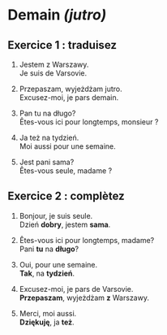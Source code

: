 # Demain *(jutro)*

## Exercice 1 : traduisez

1. Jestem z Warszawy.  
Je suis de Varsovie.

2. Przepaszam, wyjeżdżam jutro.  
Excusez-moi, je pars demain.

3. Pan tu na długo?  
Êtes-vous ici pour longtemps, monsieur ?

4. Ja też na tydzień.  
Moi aussi pour une semaine.

5. Jest pani sama?  
Êtes-vous seule, madame ?

## Exercice 2 : complètez

1. Bonjour, je suis seule.  
Dzień **dobry**, jestem **sama**.

2. Êtes-vous ici pour longtemps, madame?  
Pani **tu** na **długo**?

3. Oui, pour une semaine.  
**Tak**, na **tydzień**.

4. Excusez-moi, je pars de Varsovie.  
**Przepaszam**, wyjeżdżam **z** Warszawy.

5. Merci, moi aussi.  
**Dziękuję**, ja **też**.
